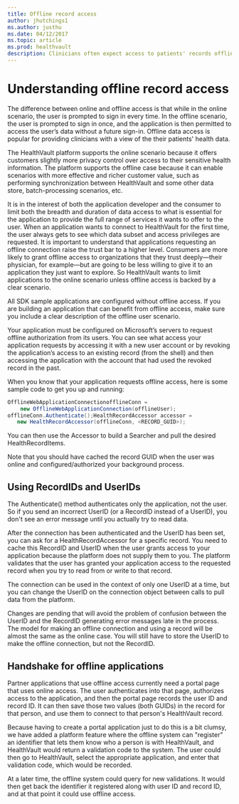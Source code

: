 ```yaml
---
title: Offline record access
author: jhutchings1
ms.author: justhu
ms.date: 04/12/2017
ms.topic: article
ms.prod: healthvault
description: Clinicians often expect access to patients' records offline in order to assist with remote monitoring scenarios. This page describes how an app developer can implement offline record access. 
---
```


# Understanding offline record access 

The difference between online and offline access is that while in the online scenario, the user is prompted to sign in every time. In the offline scenario, the user is prompted to sign in once, and the application is then permitted to access the user’s data without a future sign-in. Offline data access is popular for providing clinicians with a view of the their patients' health data. 

The HealthVault platform supports the online scenario because it offers customers slightly more privacy control over access to their sensitive health information. The platform supports the offline case because it can enable scenarios with more effective and richer customer value, such as performing synchronization between HealthVault and some other data store, batch-processing scenarios, etc.

It is in the interest of both the application developer and the consumer to limit both the breadth and duration of data access to what is essential for the application to provide the full range of services it wants to offer to the user. When an application wants to connect to HealthVault for the first time, the user always gets to see which data subset and access privileges are requested. It is important to understand that applications requesting an offline connection raise the trust bar to a higher level. Consumers are more likely to grant offline access to organizations that they trust deeply—their physician, for example—but are going to be less willing to give it to an application they just want to explore. So HealthVault wants to limit applications to the online scenario unless offline access is backed by a clear scenario.

All SDK sample applications are configured without offline access. If you are building an application that can benefit from offline access, make sure you include a clear description of the offline user scenario.

Your application must be configured on Microsoft’s servers to request offline authorization from its users. You can see what access your application requests by accessing it with a new user account or by revoking the application’s access to an existing record (from the shell) and then accessing the application with the account that had used the revoked record in the past.

When you know that your application requests offline access, here is some sample code to get you up and running:

```cs
OfflineWebApplicationConnectionofflineConn =
    new OfflineWebApplicationConnection(offlineUser);
offlineConn.Authenticate();HealthRecordAccessor accessor = 
   new HealthRecordAccessor(offlineConn, <RECORD_GUID>);
```
You can then use the Accessor to build a Searcher and pull the desired HealthRecordItems.

Note that you should have cached the record GUID when the user was online and configured/authorized your background process.

Using RecordIDs and UserIDs
---------------------------

The Authenticate() method authenticates only the application, not the user. So if you send an incorrect UserID (or a RecordID instead of a UserID), you don't see an error message until you actually try to read data.

After the connection has been authenticated and the UserID has been set, you can ask for a HealthRecordAccessor for a specific record. You need to cache this RecordID and UserID when the user grants access to your application because the platform does not supply them to you. The platform validates that the user has granted your application access to the requested record when you try to read from or write to that record.

The connection can be used in the context of only one UserID at a time, but you can change the UserID on the connection object between calls to pull data from the platform.

Changes are pending that will avoid the problem of confusion between the UserID and the RecordID generating error messages late in the process. The model for making an offline connection and using a record will be almost the same as the online case. You will still have to store the UserID to make the offline connection, but not the RecordID.

Handshake for offline applications
----------------------------------

Partner applications that use offline access currently need a portal page that uses online access. The user authenticates into that page, authorizes access to the application, and then the portal page records the user ID and record ID. It can then save those two values (both GUIDs) in the record for that person, and use them to connect to that person's HealthVault record.

Because having to create a portal application just to do this is a bit clumsy, we have added a platform feature where the offline system can "register" an identifier that lets them know who a person is with HealthVault, and HealthVault would return a validation code to the system. The user could then go to HealthVault, select the appropriate application, and enter that validation code, which would be recorded.

At a later time, the offline system could query for new validations. It would then get back the identifier it registered along with user ID and record ID, and at that point it could use offline access.
